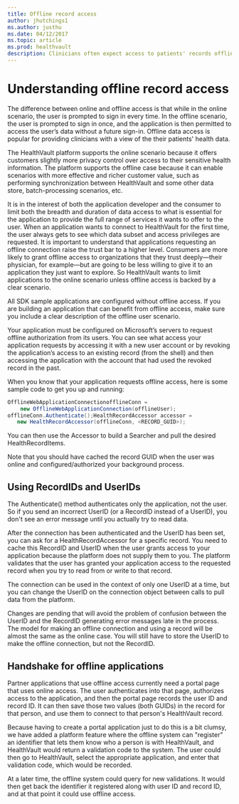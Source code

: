 ```yaml
---
title: Offline record access
author: jhutchings1
ms.author: justhu
ms.date: 04/12/2017
ms.topic: article
ms.prod: healthvault
description: Clinicians often expect access to patients' records offline in order to assist with remote monitoring scenarios. This page describes how an app developer can implement offline record access. 
---
```


# Understanding offline record access 

The difference between online and offline access is that while in the online scenario, the user is prompted to sign in every time. In the offline scenario, the user is prompted to sign in once, and the application is then permitted to access the user’s data without a future sign-in. Offline data access is popular for providing clinicians with a view of the their patients' health data. 

The HealthVault platform supports the online scenario because it offers customers slightly more privacy control over access to their sensitive health information. The platform supports the offline case because it can enable scenarios with more effective and richer customer value, such as performing synchronization between HealthVault and some other data store, batch-processing scenarios, etc.

It is in the interest of both the application developer and the consumer to limit both the breadth and duration of data access to what is essential for the application to provide the full range of services it wants to offer to the user. When an application wants to connect to HealthVault for the first time, the user always gets to see which data subset and access privileges are requested. It is important to understand that applications requesting an offline connection raise the trust bar to a higher level. Consumers are more likely to grant offline access to organizations that they trust deeply—their physician, for example—but are going to be less willing to give it to an application they just want to explore. So HealthVault wants to limit applications to the online scenario unless offline access is backed by a clear scenario.

All SDK sample applications are configured without offline access. If you are building an application that can benefit from offline access, make sure you include a clear description of the offline user scenario.

Your application must be configured on Microsoft’s servers to request offline authorization from its users. You can see what access your application requests by accessing it with a new user account or by revoking the application’s access to an existing record (from the shell) and then accessing the application with the account that had used the revoked record in the past.

When you know that your application requests offline access, here is some sample code to get you up and running:

```cs
OfflineWebApplicationConnectionofflineConn =
    new OfflineWebApplicationConnection(offlineUser);
offlineConn.Authenticate();HealthRecordAccessor accessor = 
   new HealthRecordAccessor(offlineConn, <RECORD_GUID>);
```
You can then use the Accessor to build a Searcher and pull the desired HealthRecordItems.

Note that you should have cached the record GUID when the user was online and configured/authorized your background process.

Using RecordIDs and UserIDs
---------------------------

The Authenticate() method authenticates only the application, not the user. So if you send an incorrect UserID (or a RecordID instead of a UserID), you don't see an error message until you actually try to read data.

After the connection has been authenticated and the UserID has been set, you can ask for a HealthRecordAccessor for a specific record. You need to cache this RecordID and UserID when the user grants access to your application because the platform does not supply them to you. The platform validates that the user has granted your application access to the requested record when you try to read from or write to that record.

The connection can be used in the context of only one UserID at a time, but you can change the UserID on the connection object between calls to pull data from the platform.

Changes are pending that will avoid the problem of confusion between the UserID and the RecordID generating error messages late in the process. The model for making an offline connection and using a record will be almost the same as the online case. You will still have to store the UserID to make the offline connection, but not the RecordID.

Handshake for offline applications
----------------------------------

Partner applications that use offline access currently need a portal page that uses online access. The user authenticates into that page, authorizes access to the application, and then the portal page records the user ID and record ID. It can then save those two values (both GUIDs) in the record for that person, and use them to connect to that person's HealthVault record.

Because having to create a portal application just to do this is a bit clumsy, we have added a platform feature where the offline system can "register" an identifier that lets them know who a person is with HealthVault, and HealthVault would return a validation code to the system. The user could then go to HealthVault, select the appropriate application, and enter that validation code, which would be recorded.

At a later time, the offline system could query for new validations. It would then get back the identifier it registered along with user ID and record ID, and at that point it could use offline access.
